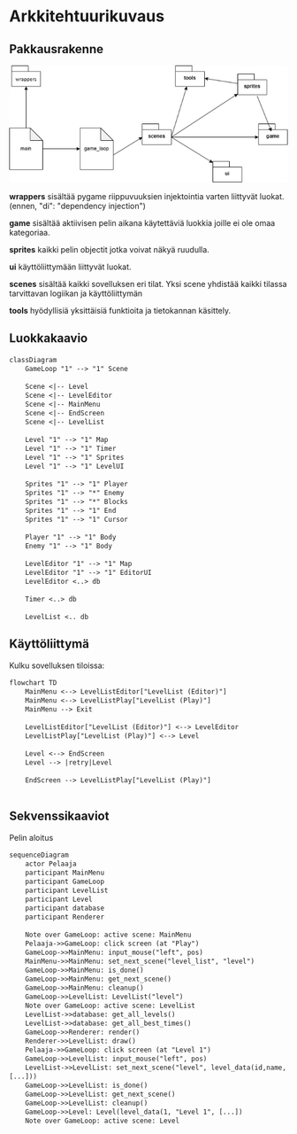 # Arkkitehtuurikuvaus

## Pakkausrakenne
![Pakkausrakenne](./kuvat/pakkausrakenne.png)

**wrappers** sisältää pygame riippuvuuksien injektointia varten liittyvät luokat. (ennen, "di": "dependency injection")

**game** sisältää aktiivisen pelin aikana käytettäviä luokkia joille ei ole omaa kategoriaa.

**sprites** kaikki pelin objectit jotka voivat näkyä ruudulla.

**ui** käyttöliittymään liittyvät luokat.

**scenes** sisältää kaikki sovelluksen eri tilat. Yksi scene yhdistää kaikki tilassa tarvittavan logiikan ja käyttöliittymän

**tools** hyödyllisiä yksittäisiä funktioita ja tietokannan käsittely.

## Luokkakaavio

```mermaid
classDiagram
    GameLoop "1" --> "1" Scene

    Scene <|-- Level
    Scene <|-- LevelEditor
    Scene <|-- MainMenu
    Scene <|-- EndScreen
    Scene <|-- LevelList

    Level "1" --> "1" Map
    Level "1" --> "1" Timer
    Level "1" --> "1" Sprites
    Level "1" --> "1" LevelUI

    Sprites "1" --> "1" Player
    Sprites "1" --> "*" Enemy
    Sprites "1" --> "*" Blocks
    Sprites "1" --> "1" End
    Sprites "1" --> "1" Cursor

    Player "1" --> "1" Body
    Enemy "1" --> "1" Body

    LevelEditor "1" --> "1" Map
    LevelEditor "1" --> "1" EditorUI
    LevelEditor <..> db

    Timer <..> db

    LevelList <.. db
```

## Käyttöliittymä
Kulku sovelluksen tiloissa:
```mermaid
flowchart TD
    MainMenu <--> LevelListEditor["LevelList (Editor)"]
    MainMenu <--> LevelListPlay["LevelList (Play)"]
    MainMenu --> Exit

    LevelListEditor["LevelList (Editor)"] <--> LevelEditor
    LevelListPlay["LevelList (Play)"] <--> Level

    Level <--> EndScreen
    Level --> |retry|Level

    EndScreen --> LevelListPlay["LevelList (Play)"]
  
```

## Sekvenssikaaviot
Pelin aloitus

```mermaid
sequenceDiagram
    actor Pelaaja
    participant MainMenu
    participant GameLoop
    participant LevelList
    participant Level
    participant database
    participant Renderer

    Note over GameLoop: active scene: MainMenu
    Pelaaja->>GameLoop: click screen (at "Play")
    GameLoop->>MainMenu: input_mouse("left", pos)
    MainMenu->>MainMenu: set_next_scene("level_list", "level")
    GameLoop->>MainMenu: is_done()
    GameLoop->>MainMenu: get_next_scene()
    GameLoop->>MainMenu: cleanup()
    GameLoop->>LevelList: LevelList("level")
    Note over GameLoop: active scene: LevelList
    LevelList->>database: get_all_levels()
    LevelList->>database: get_all_best_times()
    GameLoop->>Renderer: render()
    Renderer->>LevelList: draw()
    Pelaaja->>GameLoop: click screen (at "Level 1")
    GameLoop->>LevelList: input_mouse("left", pos)
    LevelList->>LevelList: set_next_scene("level", level_data(id,name,[...]))
    GameLoop->>LevelList: is_done()
    GameLoop->>LevelList: get_next_scene()
    GameLoop->>LevelList: cleanup()
    GameLoop->>Level: Level(level_data(1, "Level 1", [...])
    Note over GameLoop: active scene: Level
```
